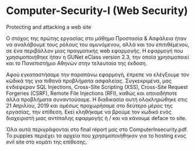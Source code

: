 # Computer-Security-I (Web Security)
Protecting and attacking a web site

Ο στόχος της πρώτης εργασίας στο μάθημα Προστασία & Ασφάλεια ήταν να αναλάβουμε τους ρόλους του αμυνόμενου, αλλά και του επιτιθέμενου, σε ένα περιβάλλον μιας πραγματικής web εφαρμογής. Η εφαρμογή που χρησιμοποιήθηκε ήταν η GUNet eClass version 2.3, την οποία χρησιμοποιεί και το Πανεπιστήμιο Αθηνών στην τελευταία της έκδοση.

Αφού εγκαταστήσαμε την παραπάνω εφαρμογή, έπρεπε να ελέγξουμε τον κώδικά της για πιθανά προβλήματα ασφαλείας. Συγκεκριμένα, μας ενδιέφεραν SQL Injections, Cross-Site Scripting (XSS), Cross-Site Request Forgeries (CSRF), Remote File Injections (RFI), καθώς και οποιαδήποτε άλλα προβλήματα συναντούσαμε. Η διαδικασία αυτή ολοκληρώθηκε στις 21 Απριλίου, 2019 και αμέσως προχωρήσαμε στο δεύτερο μέρος της εργασίας, την επίθεση. Εκεί κληθήκαμε να βρούμε τον κωδικό ενός διαχειριστή μιας αντίπαλης εφαρμογής ή / και να κάνουμε deface το site.

Όλα αυτά περιγράφονται στο final report μας στο ComputerInsecurity.pdf. Το puppies περιέχει τα αρχεία που χρησιμοποιήθηκαν για  το hosting ενος evil site στο κομάτι της επίθεσης.
